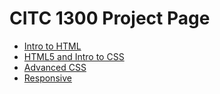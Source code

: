 # CITC 1300 Project Page

<ul>
    <li><a href="intro_to_html/index.html" target=_blank>Intro to HTML</a></li>
    <li><a href="HTML5_intro_to_css/index.html" target=_blank>HTML5 and Intro to CSS</a></li>
    <li><a href="advanced_css/index.html">Advanced CSS</a></li>
    <li><a href="responsive/index.html">Responsive</a></li>
</ul>